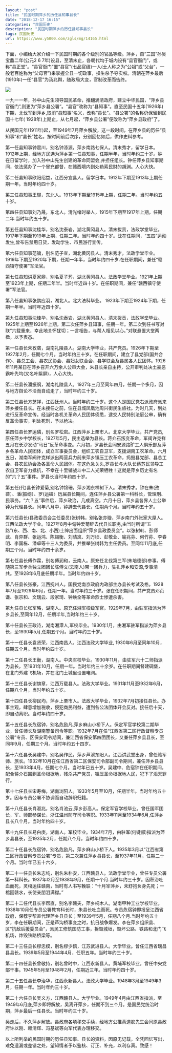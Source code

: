 ```yaml
---
layout: "post"
title: "民国时期萍乡的历任县知事县长"
date: "2018-12-17 16:15"
categories: "民国历史"
description: "民国时期萍乡的历任县知事县长"
tags: 民国历史
url: https://www.y5000.com/zgls/mg/14165.html
---
```






下面，小编给大家介绍一下民国时期的各个级别的官品等级。萍乡，自“三国”孙吴宝鼎二年(公元2 6
7年)设县，至清末止，各朝代均于城内设有“县官衙门”，或称“县正堂”。“县官衙门”置“县官”(七品官级)一人(士人称之为“公祖”或“父台”，一般老百姓称为“父母官”)来掌握全县一切政事，操生杀予夺实权。清朝在萍乡最后(1910年)一任“县官”为汤兆舆，随政局大变，官制改革而告终。

![](https://img.y5000.com/uploads/allimg/170220/6-1F2201424563B.jpg)

一九一一年，孙中山先生领导国民革命，推翻满清政府，建立中华民国，“萍乡县官衙门”,则更为“萍乡县公署”。“县官”改称为“县知事”。直至民国十五年(1926年)下期，北伐军到萍乡,取消“县知事”名义，改称“县长”。“县公署”的名称仍保留到民国十七年(
1928年)上期止，从七月起，“萍乡县公署”便改称为“萍乡县政府”了。

从民国元年(1911年)起，至1949年7月萍乡解放，这一段时间，在萍乡县的历任“县知事”和“县长”姓名，按时间前后次序，分别回忆如后，供作史料参考。

第一任县知事钟震川，别名钟涤源，萍乡南路七保人。清末秀才，留学日本。1912年上期，经地方民选为萍乡第一任县知事，任期半年，当时年约三十岁。钟在日留学时，加入孙中山先生创建的革命同盟会,并担任组长。钟任萍乡县知事期间，依法惩办了一个冒充都督，在赣西境内到处勒索民财的胡渊。人心大快。

笫二任县知事欧阳绍益，江西分宜县人。留学日本。1912年下期至1913年上期任期一年。当时年约四十岁。

笫三任县知事王琨，东北人。1913年下期至1915年上期，任期二年。当时年约五十岁。

第四任县知事刘乃晟，东北人。清光绪时举人，1915年下期至1917年上期，任期二年.当时年约五十岁。

第五任县知事沈桂华，别名沈泰岩，湖北黄冈县人。清末拔贡，法政学堂毕业。1917年下期至1919年上期，任期二年。当时年约四十岁。沈在任期间，“五四”运动发生,曾布告禁用日货，发动学生、市民游行宣传。

第六任县知事范镛，别名范子宣，湖北黄冈县人。清末秀才，法政学堂毕业。1919年下期至1920年下期，任期一年半，当时年约四十岁.在任职期间，兼任“赣西镇守使署”军法官。

第七任县知讲夏家鼎，别名夏子艿，湖北黄冈县人。法政学堂毕业。1921年上期至1923年上期，任期二年半。当时年近四十岁。在任职期间，兼任“赣西镇守使署”军法官。

第八任县知事张鹏应羽，湖北人。北大法科毕业。 1923年下期至1924年下期，任期一年半。当时年近四十岁。

第九任县知事沈桂华，别名沈泰岩，湖北黄冈县人，清末拨贡，法政学堂毕业。1925年上期至1926年上期，第二次任萍乡县知事，任期一年。笫二次到任书写对联“六载重来，幸此地关怀犹切；一言相告，与帮人相见以心。”对联悬置大堂两楹，以予表态。

第一任县长朱孜砻，湖南礼陵县人。湖南大学毕业，共产党员。1926年下期至1927年2月，任期七个月。当时年约三十岁。在任职期间，建立了县党部(国共合作〉、县总工会、县农民协会、县妇女联合会、县学联会及县属各人民团体。1926年11月某日在萍乡召开六万余人公审大会，朱县长亲自主持，公开审判处决土豪恶霸叶先均(又名叶紫屏)，人心大快。

笫二任县长潘振纲，湖南礼陵县人。1927年三月至同年四月，任期一个多月，因与地方舆论不洽而自动走了，当时年约三十岁。

第三任县长方芝祥，江西抚州人。当时年约三十岁。这个人是国民党右派政府派来萍乡接任县长。在未接任之前，住在县城凤凰池周兴街民生旅社。为时几天，到处进行反革命宣传。经当时各机关革命人民团体侦悉，逮交人民特别法庭公审，确有反革命事实，判处死刑，予以枪决。

第四任县长罗运磷，别名罗松岩。江西萍乡上栗市人。北京大学毕业，共产党员,原任萍乡中学校长，1927年5月，民主选举为县长。蒋介石叛变革命，军阀许克祥五月在长沙发动“马日”反革命事变。六月初，罗县长会同安源路矿工人俱乐部及萍乡各革命人民团体，成立军事委员会，组织工农自卫军，支援湖南工农革命。六月五日，湖南军阀许克样派出两营兵力前来萍乡镇压工农革命，捣毁县党部、县总工会、县农民协会及各革命人民团体。在这危急关头,罗县长与大队长蔡苏民领导工农自卫军奋力抵抗，不幸在十里铺战斗中二人光荣牺牲！这就是萍乡历史有名的“六？五”事件。罗县长当时年约四十岁。

第五任(代)县长钟爱菊,别名钟锦珊，萍乡湘东樟树下人。清末秀才。钟在朱(孜砻〕、潘(振纲〕、罗(运磷〉历届县长期间，连任萍乡县公署第一科科长，管理刑、民事务。“六？五”事件后，萍乡政治，几成真空。六月十日，萍乡县各界人士公举钟为代理县长。同年八月中，钟辞去代县长，任期两个月。当时年约五十岁。

第六任县长(县政委员会主任委员)张树韩，别名张亦璇，萍乡南门外张家大屋人。江西法政大学毕业。1927年8月中旬钟爱菊辞去代县长职务,由当时所谓“五路”(东、西、南、北、小西)士绅出面组织“萍乡县政委员会”。以张树韩、彭师武、肖异群、张运鸿、陈锡衡、刘晴岚、刘万顷、彭敬业、喻兆芬、何竹荪、李春明、李国栋、潘卓等十三人为委员，并推举张树韩为主任委员。至同年11月底,任期三个月。当时年约四十余岁。

第七任县长傅作霖，别名傅润和，云南人。原充任北伐第三军(朱培德部)参事。傅随第三军步兵独立团团长陈傅文(云南人)带一团兵力，驻扎萍乡和安源,专事清共。至1928年6月底任期半年。当时年约四十岁。

第八任县长张豪，江西抚州人。国民党南京政府内政部主办县长考试及格。1928年7月至1929年6月，任期一年。当时年约三十岁。张在任职期间，共产党员邓贞谦、张宗和、文瑞云、段家琦、钟焕全等革命烈士惨遭杀害。

第九任县长张军略，湖南人。原充任湘军校级军官。1929年7月，由驻军指派为萍乡县长,至同年12月，任期半年,当时年约三十岁。

第十任县长王政诗，湖南湘潭人,军校毕业。1930年1月，由湘军驻军指派为萍乡县长，至1930年5月,任期五个月。当时年约三十岁。

第十一任县长袁贤荣，江西南昌人。江西法政大学毕业, 1930年6月至同年10月，任期五个月。当时年约四十岁。

第十二任县长王衡，湖南人。中央军校毕业。1930年11月，由驻军六十二师指派为县长，至1931年10月，任期一年。当时年约三十余岁。在任职期间督建碉堡，在北门外建飞机场，并在北门土城里设置电网。

第十三任县长谢旗章，江西万载县人。法政大学毕业。1931年11月至I932年6月，任期八个月，当时年约五十岁。

第十四任县长柳民均，萍乡上栗市人。法政大学毕业，1932年7月初接任县长。办事主观，肆意增加税收，侵犯商民利益，遭到各公法团体开会反对。接任后十天，即自动离职。当时年约四十岁。

第十五任县长危宿钟，别名危励凡,萍乡麻山小桥下人。保定军官学校第二期毕业，曾任师长及湖南警备司令等职。1932年7月在任“江西省第二区行政督察专员公署”专员、区保安司令期间，兼江西省保安第四团团长，又兼任萍乡县县长，至同年9月，任期三个月。当时年约五十四岁。

第十六任县长吴建中，别名吴作民，萍乡芦溪东阳人。江西讲武堂出身，曾任赣军师、旅长。1932年10月在任江西省第二区保安司令部副司令期间，兼任萍乡县县长，至1933年4月，任期七个月。当时年已五十岁。吴建中、危宿钟在任职期间，配合蒋介石围剿革命根据地，残杀共产党员，镇压革命根据地人民，犯下了滔天罪行。

第十七任县长宋寿梅，湖南浏阳人。1933年5月至10月，任期半年。当时年约五十岁。因与专员公署不协调而自动辞职归籍。

第十八任县长肖淑兆，别名肖池云,萍乡彭高人。保定军官学校毕业。曾任国军团长，军、师部参谋长，浙江温州防守司令等职。1933年11月至1934年6月,任萍乡县长八个月。当时年约四十岁。

第十九任县长易白庚，湖南人。军校毕业。1934年7月，由驻军(何键部)指派为萍乡县县长，至1935年2月，任期八个月，当时年约四十岁。

第二十任县长危宿钟，别名危励凡，萍乡麻山小桥下人。1935年3月以“江西省第二区行政督察专员公署”专员，第二次兼任萍乡县县长，至1937年11月，任期二十个月。当时年已五十六岁。

第二十一任县长朱志纯，别名朱朴安，江西赣县人。法政学堂毕业，曾任专员公署第一科科长。1937年I2月至1938年9月，任期十个月.当时年约三十岁。因积涝吐血而死，灵棺运往赣南，当时有人书写輓联：“十月宰萍乡，未舒抱负身先死；一棺回赣水，长使亲朋泪满襟。”

第二十二任代县长李帮直，别名李赣夫，萍乡桐木人。湖南甲种工业学校毕业。1938年10月任专员公署教育科长时，朱县长吐血而死。专员危宿钟即报呈江西省政府，保荐李帮直代理萍乡县县长；至1939年5月，任期八个月.当时年约五十岁，李在任职期间，正是芦沟桥事变之时，抗日战争爆发。李在萍乡组织县、区“抗敌后援委员会”，派民工修筑国防工事，拆毁城垣，毁坏公路、铁路和北门飞机场，炸毁铁路桥梁等。

第二十三任县长缪忠模，别名缪少鹤，江苏武进县人。大学毕业。曾任江西省瑞昌县县长。1939年5月至1944年4月，任职五年。当时年约三十岁。

第二十四任县长曾敬持，别名曾时中，江西永新县人。黄埔军校毕业，曾任中央党部干事。1945年5月至1948年2月，任期近三年。当时年约四十岁。

第二十五任县长李治华，江西永新县人。法政大学毕业。1948年3月至1949年3月，任期一年。当时年约三十岁。

第二十六任县长吴义方，江西赣县人。大学毕业。1949年4月由江西省指派，至1949年6月底,萍乡即将解放，吴离开萍乡，任期不到三个月。是国民党统治时期，萍乡最后一任县长。当时年约三十岁。

吴走后，不久萍乡解放。县政府各项移交手续，经地方公推黄道腴先生会同原县政府许以刚、赖清辉、冯基斌等向军代表办理移交。

以上所列举的民国时期的历任县知事、县长的资料，因原无记载，全凭回忆写出，难免遗漏或差错之处，望知情者予以鉴核、订正、补充，以利存真。致感！

